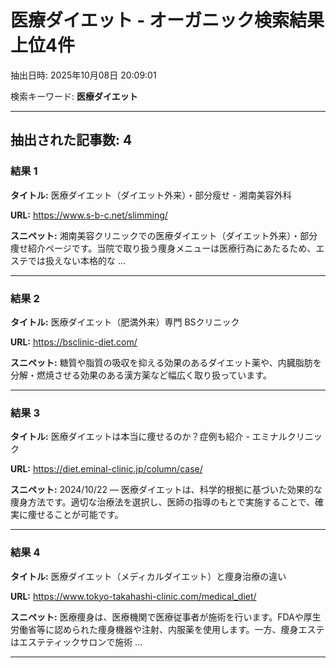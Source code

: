 # 医療ダイエット - オーガニック検索結果 上位4件

抽出日時: 2025年10月08日 20:09:01

検索キーワード: **医療ダイエット**

---

## 抽出された記事数: 4

### 結果 1

**タイトル:** 医療ダイエット（ダイエット外来）・部分瘦せ - 湘南美容外科

**URL:** https://www.s-b-c.net/slimming/

**スニペット:**
湘南美容クリニックでの医療ダイエット（ダイエット外来）・部分痩せ紹介ページです。当院で取り扱う痩身メニューは医療行為にあたるため、エステでは扱えない本格的な ...

---

### 結果 2

**タイトル:** 医療ダイエット（肥満外来）専門  BSクリニック

**URL:** https://bsclinic-diet.com/

**スニペット:**
糖質や脂質の吸収を抑える効果のあるダイエット薬や、内臓脂肪を分解・燃焼させる効果のある漢方薬など幅広く取り扱っています。

---

### 結果 3

**タイトル:** 医療ダイエットは本当に痩せるのか？症例も紹介 - エミナルクリニック

**URL:** https://diet.eminal-clinic.jp/column/case/

**スニペット:**
2024/10/22 — 医療ダイエットは、科学的根拠に基づいた効果的な痩身方法です。適切な治療法を選択し、医師の指導のもとで実施することで、確実に痩せることが可能です。

---

### 結果 4

**タイトル:** 医療ダイエット（メディカルダイエット）と痩身治療の違い

**URL:** https://www.tokyo-takahashi-clinic.com/medical_diet/

**スニペット:**
医療痩身は、医療機関で医療従事者が施術を行います。FDAや厚生労働省等に認められた痩身機器や注射、内服薬を使用します。一方、痩身エステはエステティックサロンで施術 ...

---

